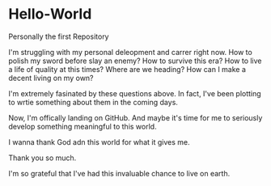 # Hello-World
Personally the first Repository

I'm struggling with my personal deleopment and carrer right now.
How to polish my sword before slay an enemy?
How to survive this era?
How to live a life of quality at this times?
Where are we heading?
How can I make a decent living on my own?

I'm extremely fasinated by these questions above.
In fact, I've been plotting to wrtie something about them in the coming days.

Now, I'm offically landing on GitHub.
And maybe it's time for me to seriously develop something meaningful to this world.

I wanna thank God adn this world for what it gives me.

Thank you so much.

I'm so grateful that I've had this invaluable chance to live on earth.

